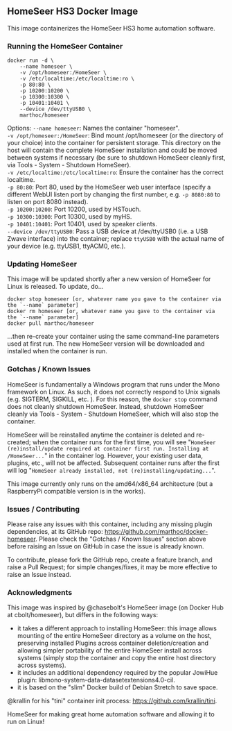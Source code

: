 ## HomeSeer HS3 Docker Image

This image containerizes the HomeSeer HS3 home automation software. 

### Running the HomeSeer Container

```
docker run -d \
    --name homeseer \
    -v /opt/homeseer:/HomeSeer \
    -v /etc/localtime:/etc/localtime:ro \
    -p 80:80 \
    -p 10200:10200 \
    -p 10300:10300 \
    -p 10401:10401 \
    --device /dev/ttyUSB0 \
    marthoc/homeseer
```
Options:
`--name homeseer`: Names the container "homeseer".  
`-v /opt/homeseer:/HomeSeer`: Bind mount /opt/homeseer (or the directory of your choice) into the container for persistent storage. This directory on the host will contain the complete HomeSeer installation and could be moved between systems if necessary (be sure to shutdown HomeSeer cleanly first, via Tools - System - Shutdown HomeSeer).  
`-v /etc/localtime:/etc/localtime:ro`: Ensure the container has the correct localtime.  
`-p 80:80`: Port 80, used by the HomeSeer web user interface (specify a different WebUI listen port by changing the first number, e.g. `-p 8080:80` to listen on port 8080 instead).  
`-p 10200:10200`: Port 10200, used by HSTouch.  
`-p 10300:10300`: Port 10300, used by myHS.  
`-p 10401:10401`: Port 10401, used by speaker clients.  
`--device /dev/ttyUSB0`: Pass a USB device at /dev/ttyUSB0 (i.e. a USB Zwave interface) into the container; replace `ttyUSB0` with the actual name of your device (e.g. ttyUSB1, ttyACM0, etc.).  

### Updating HomeSeer

This image will be updated shortly after a new version of HomeSeer for Linux is released. To update, do...
```
docker stop homeseer [or, whatever name you gave to the container via the `--name` parameter]
docker rm homeseer [or, whatever name you gave to the container via the `--name` parameter]
docker pull marthoc/homeseer
```
...then re-create your container using the same command-line parameters used at first run. The new HomeSeer version will be downloaded and installed when the container is run.

### Gotchas / Known Issues

HomeSeer is fundamentally a Windows program that runs under the Mono framework on Linux. As such, it does not correctly respond to Unix signals (e.g. SIGTERM, SIGKILL, etc. ). For this reason, the `docker stop` command does not cleanly shutdown HomeSeer. Instead, shutdown HomeSeer cleanly via Tools - System - Shutdown HomeSeer, which will also stop the container.

HomeSeer will be reinstalled anytime the container is deleted and re-created; when the container runs for the first time, you will see "`HomeSeer (re)install/update required at container first run. Installing at /HomeSeer...`" in the container log. However, your existing user data, plugins, etc., will not be affected. Subsequent container runs after the first will log "`HomeSeer already installed, not (re)installing/updating...`".

This image currently only runs on the amd64/x86_64 architecture (but a RaspberryPi compatible version is in the works).

### Issues / Contributing

Please raise any issues with this container, including any missing plugin dependencies, at its GitHub repo: https://github.com/marthoc/docker-homeseer. Please check the "Gotchas / Known Issues" section above before raising an Issue on GitHub in case the issue is already known.

To contribute, please fork the GitHub repo, create a feature branch, and raise a Pull Request; for simple changes/fixes, it may be more effective to raise an Issue instead.

### Acknowledgments

This image was inspired by @chasebolt's HomeSeer image (on Docker Hub at cbolt/homeseer), but differs in the following ways:
- it takes a different approach to installing HomeSeer: this image allows mounting of the entire HomeSeer directory as a volume on the host, preserving installed Plugins across container deletion/creation and allowing simpler portability of the entire HomeSeer install across systems (simply stop the container and copy the entire host directory across systems). 
- it includes an additional dependency required by the popular JowiHue plugin: libmono-system-data-datasetextensions4.0-cil.
- it is based on the "slim" Docker build of Debian Stretch to save space.

@krallin for his "tini" container init process: https://github.com/krallin/tini.

HomeSeer for making great home automation software and allowing it to run on Linux!
